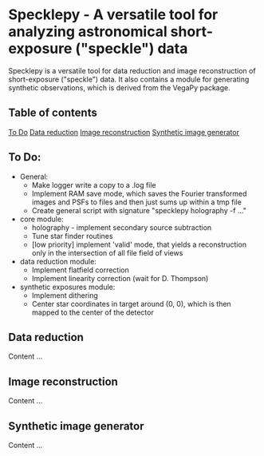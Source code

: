 # Specklepy - A versatile tool for analyzing astronomical short-exposure ("speckle") data

Specklepy is a versatile tool for data reduction and image reconstruction of short-exposure ("speckle") data. It also contains a module for generating synthetic observations, which is derived from the VegaPy package.

## Table of contents
[To Do](#to-do)
[Data reduction](#data-reduction)
[Image reconstruction](#image-reconstruction)
[Synthetic image generator](#synthetic-image-generator)


## To Do:
* General:
  * Make logger write a copy to a .log file
  * Implement RAM save mode, which saves the Fourier transformed images and PSFs to files and then just sums up within a tmp file
  * Create general script with signature "specklepy holography -f ..."
* core module:
  * holography - implement secondary source subtraction
  * Tune star finder routines
  * [low priority] implement 'valid' mode, that yields a reconstruction only in the intersection of all file field of views
* data reduction module:
  * Implement flatfield correction
  * Implement linearity correction (wait for D. Thompson)
* synthetic exposures module:
  * Implement dithering
  * Center star coordinates in target around (0, 0), which is then mapped to the center of the detector


## Data reduction
Content ...


## Image reconstruction
Content ...


## Synthetic image generator
Content ...

